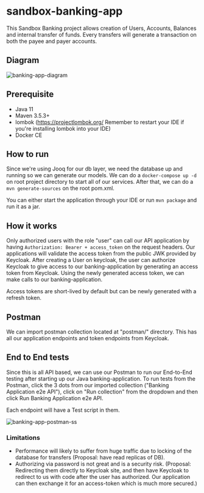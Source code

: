 # sandbox-banking-app

This Sandbox Banking project allows creation of Users, Accounts, Balances and internal transfer of funds.
Every transfers will generate a transaction on both the payee and payer accounts.

## Diagram
![banking-app-diagram](https://user-images.githubusercontent.com/26686429/120256617-6d4b7500-c286-11eb-8601-24d22e174677.png)

## Prerequisite
- Java 11
- Maven 3.5.3+
- lombok (https://projectlombok.org/ Remember to restart your IDE if you're installing lombok into your IDE)
- Docker CE

## How to run
Since we're using Jooq for our db layer, we need the database up and running so we can generate our models. We can do a ```docker-compose up -d``` on root project directory to start all of our services.
After that, we can do a ```mvn generate-sources``` on the root pom.xml.

You can either start the application through your IDE or run ```mvn package``` and run it as a jar.

## How it works
Only authorized users with the role "user" can call our API application by having ```Authorization: Bearer + access_token``` on the request headers. Our applications will validate the access token from the public JWK provided by Keycloak. After creating a User on keycloak, the user can authorize Keycloak to give access to our banking-application by generating an access token from Keycloak. Using the newly generated access token, we can make calls to our banking-application.

Access tokens are short-lived by default but can be newly generated with a refresh token.

## Postman
We can import postman collection located at "postman/" directory. This has all our application endpoints and token endpoints from Keycloak.

## End to End tests
Since this is all API based, we can use our Postman to run our End-to-End testing after starting up our Java banking-application. To run tests from the Postman, click the 3 dots from our imported collection ("Banking Application e2e API"), click on "Run collection" from the dropdown and then click Run Banking Application e2e API.

Each endpoint will have a Test script in them.

![banking-app-postman-ss](https://user-images.githubusercontent.com/26686429/120259992-e0f08080-c28c-11eb-90d1-f22511e1e07e.png)

### Limitations
- Performance will likely to suffer from huge traffic due to locking of the database for transfers (Proposal: have read replicas of DB).
- Authorizing via password is not great and is a security risk. (Proposal: Redirecting them directly to Keycloak site, and then have Keycloak to redirect to us with code after the user has authorized. Our application can then exchange it for an access-token which is much more secured.)

